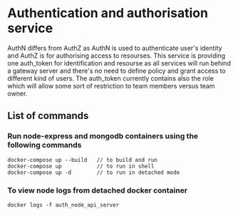 # Authentication and authorisation service
AuthN differs from AuthZ as AuthN is used to authenticate user's identity and AuthZ is for authorising access to resourses. This service is providing one auth_token for identification and resourse as all services will run behind a gateway server and there's no need to define policy and grant access to different kind of users. The auth_token currently contains also the role which will allow some sort of restriction to team members versus team owner.

## List of commands

### Run node-express and mongodb containers using the following commands
    docker-compose up --build   // to build and run
    docker-compose up           // to run in shell
    docker-compose up -d        // to run in detached mode

### To view node logs from detached docker container
    docker logs -f auth_node_api_server
